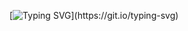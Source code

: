 [![Typing SVG](https://readme-typing-svg.herokuapp.com?color=55f524&center=true&vCenter=true&width=600&lines=hiii+hello+💚💚💚;)](https://git.io/typing-svg)
